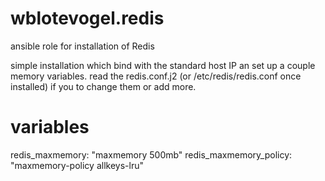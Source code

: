 # wblotevogel.redis
ansible role for installation of Redis

simple installation which bind with the standard host IP an set up a couple memory variables. read the redis.conf.j2 (or /etc/redis/redis.conf once installed) if you to change them or add more.

# variables
redis_maxmemory: "maxmemory 500mb"
redis_maxmemory_policy: "maxmemory-policy allkeys-lru"
